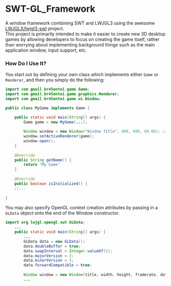 # SWT-GL_Framework
A window framework combining SWT and LWJGL3 using the awesome <a href="https://github.com/br45entei/lwjgl3-swt">LWJGLX/lwjgl3-swt</a> project.<br>
This project is primarily intended to make it easier to create new 3D desktop games by allowing developers to focus on creating the game itself, rather than worrying about implementing background things such as the main application window, input support, etc.

### How Do I Use It?
You start out by defining your own class which implements either `Game` or `Renderer`, and then you simply do the following:

```Java
import com.gmail.br45entei.game.Game;
import com.gmail.br45entei.game.graphics.Renderer;
import com.gmail.br45entei.game.ui.Window;

public class MyGame implements Game {

	public static void main(String[] args) {
		Game game = new MyGame(...);
		
		Window window = new Window("Window Title", 800, 600, 60.0D); // new Window(title, width, height, framerate);
		window.setActiveRenderer(game);
		window.open();
	}
	
	@Override
	public String getName() {
		return "My Game"
	}
	
	@Override
	public boolean isInitialized() {
	//...
	
}
```

You may also specify OpenGL context creation attributes by passing in a `GLData` object onto the end of the Window constructor.

```Java
import org.lwjgl.opengl.swt.GLData;
	...
	public static void main(String[] args) {
		...
		GLData data = new GLData();
		data.doubleBuffer = true;
		data.swapInterval = Integer.valueOf(1);
		data.majorVersion = 3;
		data.minorVersion = 3;
		data.forwardCompatible = true;
		
		Window window = new Window(title, width, height, framerate, data);
		...
```
